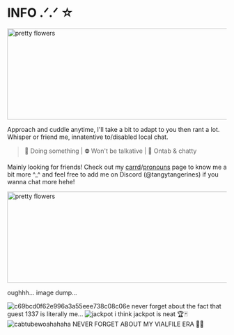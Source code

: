 # INFO .ᐟ.ᐟ  ☆

<img width="2048" height="209" alt="pretty flowers" src="https://github.com/user-attachments/assets/e56c72bc-db04-4a4f-8eea-a6f39762e452" />

Approach and cuddle anytime, I'll take a bit to adapt to you then rant a lot. Whisper or friend me, innatentive to/disabled local chat.

> 🌙 Doing something | ⛔ Won't be talkative | 💬 Ontab & chatty

  Mainly looking for friends! Check out my [carrd](https://tangytangerines.carrd.co/#)/[pronouns](https://en.pronouns.page/@tangytangerines) page to know me a bit more ^_^ and feel free to add me on Discord (@tangytangerines) if you wanna chat more hehe!
  

<img width="2048" height="209" alt="pretty flowers" src="https://github.com/user-attachments/assets/78f1f9c7-29f4-4edb-8fde-b161c5e54f43" />

oughhh... image dump...

![c69bcd0f62e996a3a55eee738c08c06e](https://github.com/user-attachments/assets/740db627-0f3b-4ca5-bacc-8190eac808cf) 
never forget about the fact 
that guest 1337 is literally me... 
![jackpot](https://github.com/user-attachments/assets/8ac51521-0472-4849-9c73-bf7b57f37b6c)
i think jackpot is neat  🏆🃏
![cabtubewoahahaha](https://github.com/user-attachments/assets/5eaf139a-8da6-4e59-861f-833790bcd390)
NEVER FORGET ABOUT MY VIALFILE ERA 🧪📁
